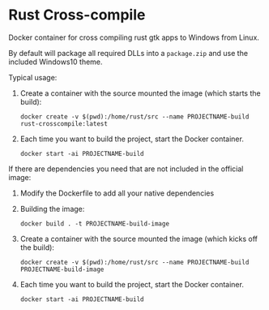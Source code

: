 # Rust Cross-compile

Docker container for cross compiling rust gtk apps to Windows from Linux.

By default will package all required DLLs into a `package.zip` and use the included Windows10 theme.

Typical usage:

1. Create a container with the source mounted the image (which starts the build):

    ```
    docker create -v $(pwd):/home/rust/src --name PROJECTNAME-build rust-crosscompile:latest
    ```

2. Each time you want to build the project, start the Docker container.

    ```
    docker start -ai PROJECTNAME-build
    ```

If there are dependencies you need that are not included in the official image:

1. Modify the Dockerfile to add all your native dependencies
2. Building the image:

    ```
    docker build . -t PROJECTNAME-build-image
    ```

3. Create a container with the source mounted the image (which kicks off the build):

    ```
    docker create -v $(pwd):/home/rust/src --name PROJECTNAME-build PROJECTNAME-build-image
    ```

4. Each time you want to build the project, start the Docker container.

    ```
    docker start -ai PROJECTNAME-build
    ```
